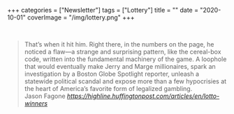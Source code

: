 +++
categories = ["Newsletter"]
tags = ["Lottery"]
title = ""
date = "2020-10-01"
coverImage = "/img/lottery.png"
+++


<!--more-->

<br>

<blockquote class="quoteback" darkmode="" data-title="The%20Lottery%20Hackers" data-author="Jason Fagone" cite="https://highline.huffingtonpost.com/articles/en/lotto-winners">
                      That’s when it hit him. Right there, in the numbers on the page, he noticed a flaw—a strange and surprising pattern, like the cereal-box code, written into the fundamental machinery of the game. A loophole that would eventually make Jerry and Marge millionaires, spark an investigation by a Boston Globe Spotlight reporter, unleash a statewide political scandal and expose more than a few hypocrisies at the heart of America’s favorite form of legalized gambling.
                      <footer>Jason Fagone <cite><a href="https://highline.huffingtonpost.com/articles/en/lotto-winners">https://highline.huffingtonpost.com/articles/en/lotto-winners</a></cite></footer>
                      </blockquote>
                      <script note="" src="https://cdn.jsdelivr.net/gh/Blogger-Peer-Review/quotebacks@1/quoteback.js"></script>
